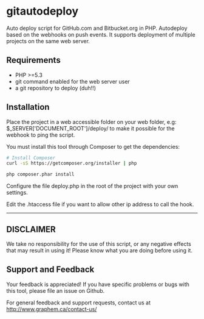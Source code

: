 # gitautodeploy
Auto deploy script for GitHub.com and Bitbucket.org in PHP. Autodeploy based on the webhooks on push events. It supports deployment of multiple projects on the same web server.

Requirements
------------
* PHP >=5.3
* git command enabled for the web server user
* a git repository to deploy (duh!!)


Installation
------------
Place the project in a web accessible folder on your web folder, e.g: $_SERVER['DOCUMENT_ROOT']/deploy/ to make it possible for the webhook to ping the script.

You must install this tool through Composer to get the dependencies:

```bash
# Install Composer
curl -sS https://getcomposer.org/installer | php

php composer.phar install
```

Configure the file deploy.php in the root of the project with your own settings.

Edit the .htaccess file if you want to allow other ip address to call the hook.

- - -

DISCLAIMER
--------------------
We take no responsibility for the use of this script, or any negative effects that may result in using it! Please know what you are doing before using it.

Support and Feedback
--------------------
Your feedback is appreciated! If you have specific problems or bugs with this tool, please file an issue on Github.

For general feedback and support requests, contact us at http://www.graphem.ca/contact-us/